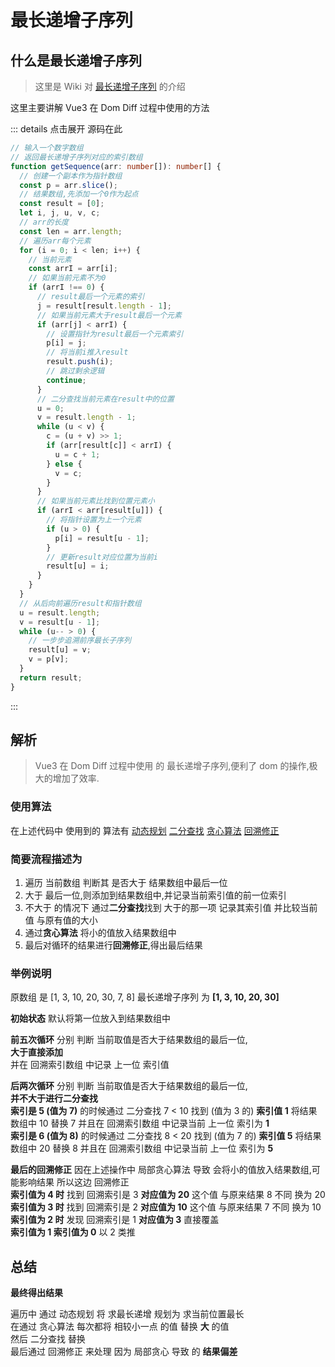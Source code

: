 # 最长递增子序列

## 什么是最长递增子序列

> 这里是 <TText type="danger">Wiki</TText> 对 [最长递增子序列](https://zh.wikipedia.org/wiki/%E6%9C%80%E9%95%BF%E9%80%92%E5%A2%9E%E5%AD%90%E5%BA%8F%E5%88%97) 的介绍

这里主要讲解 Vue3 在 Dom Diff 过程中使用的方法

::: details 点击展开 源码在此

```typescript
// 输入一个数字数组
// 返回最长递增子序列对应的索引数组
function getSequence(arr: number[]): number[] {
  // 创建一个副本作为指针数组
  const p = arr.slice();
  // 结果数组,先添加一个0作为起点
  const result = [0];
  let i, j, u, v, c;
  // arr的长度
  const len = arr.length;
  // 遍历arr每个元素
  for (i = 0; i < len; i++) {
    // 当前元素
    const arrI = arr[i];
    // 如果当前元素不为0
    if (arrI !== 0) {
      // result最后一个元素的索引
      j = result[result.length - 1];
      // 如果当前元素大于result最后一个元素
      if (arr[j] < arrI) {
        // 设置指针为result最后一个元素索引
        p[i] = j;
        // 将当前i推入result
        result.push(i);
        // 跳过剩余逻辑
        continue;
      }
      // 二分查找当前元素在result中的位置
      u = 0;
      v = result.length - 1;
      while (u < v) {
        c = (u + v) >> 1;
        if (arr[result[c]] < arrI) {
          u = c + 1;
        } else {
          v = c;
        }
      }
      // 如果当前元素比找到位置元素小
      if (arrI < arr[result[u]]) {
        // 将指针设置为上一个元素
        if (u > 0) {
          p[i] = result[u - 1];
        }
        // 更新result对应位置为当前i
        result[u] = i;
      }
    }
  }
  // 从后向前遍历result和指针数组
  u = result.length;
  v = result[u - 1];
  while (u-- > 0) {
    // 一步步追溯前序最长子序列
    result[u] = v;
    v = p[v];
  }
  return result;
}
```

:::

## 解析

> Vue3 在 Dom Diff 过程中使用 的 最长递增子序列,便利了 dom 的操作,极大的增加了效率.

### 使用算法

在上述代码中 使用到的 算法有 [动态规划](/highOrder/algorithm/main.html#%E5%8A%A8%E6%80%81%E8%A7%84%E5%88%92-dynamic-programming) [二分查找](/highOrder/algorithm/main.html#%E4%BA%8C%E5%88%86%E6%9F%A5%E6%89%BE-binary-search) [贪心算法](/highOrder/algorithm/main.html#%E8%B4%AA%E5%BF%83%E7%AE%97%E6%B3%95-greedy-algorithm) [回溯修正](/highOrder/algorithm/main.html#%E5%9B%9E%E6%BA%AF%E4%BF%AE%E6%AD%A3-backtracking)

### 简要流程描述为

1. <TText>遍历</TText> 当前数组 判断其 <TText type="success">是否大于</TText> 结果数组中最后一位
2. <TText>大于</TText> 最后一位,则添加到结果数组中,并记录当前索引值的前一位索引
3. <TText type="warning">不大于</TText> 的情况下 通过**二分查找**找到 大于的那一项 记录其索引值 并比较当前值 与原有值的大小
4. 通过**贪心算法** 将小的值放入结果数组中
5. 最后对循环的结果进行**回溯修正**,得出最后结果

### 举例说明

<TText type="warning">原数组</TText> 是 <TText type="danger">[1, 3, 10, 20, 30, 7, 8]</TText> <TText>最长递增子序列</TText> 为 **[1, 3, 10, 20, 30]**

<PicViewer title="初始状态" src="/assets/algorithm/LIS-1.png" darkSrc="/assets/algorithm/LIS-dark1.png" alt=" "/>

**初始状态** 默认将第一位放入到结果数组中

<PicViewer title="前五次循环" src="/assets/algorithm/LIS-2.png" darkSrc="/assets/algorithm/LIS-dark2.png" alt=" "/>

**前五次循环** 分别 <TText>判断</TText> 当前取值是否大于结果数组的最后一位,  
**大于直接添加**  
并在 <TText type="warning">回溯索引数组</TText> 中记录 <TText type="danger">上一位</TText> 索引值
<PicViewer title="后两次循环" src="/assets/algorithm/LIS-3.png" darkSrc="/assets/algorithm/LIS-dark3.png" alt=" "/>

**后两次循环** 分别 <TText>判断</TText> 当前取值是否大于结果数组的最后一位,  
**并不大于进行二分查找**  
**索引是 5 (值为 7)** 的时候通过 <TText>二分查找</TText> <TText type="danger">7 < 10</TText> 找到 <TText type="warning">(值为 3 的)</TText> **索引值 1** <TText>将结果数组中 10 替换 7</TText> 并且在 <TText type="warning">回溯索引数组</TText> 中记录当前 <TText type="success">上一位</TText> 索引为 **1**  
**索引是 6 (值为 8)** 的时候通过 <TText>二分查找</TText> <TText type="danger">8 < 20</TText> 找到 <TText type="warning">(值为 7 的)</TText> **索引值 5** <TText>将结果数组中 20 替换 8</TText> 并且在 <TText type="warning">回溯索引数组</TText> 中记录当前 <TText type="success">上一位</TText> 索引为 **5**

<PicViewer title="回溯修正" src="/assets/algorithm/LIS-4.png" darkSrc="/assets/algorithm/LIS-dark4.png" alt=" "/>

**最后的回溯修正**
因在上述操作中 <TText type="danger">局部贪心算法</TText> 导致 <TText type="warning">会将小的值放入结果数组,可能影响结果</TText> 所以这边 <TText>回溯修正</TText>  
**索引值为 4 时** 找到 <TText type="danger">回溯索引是 3</TText> **对应值为 20** 这个值 与原来结果 8 <TText type="danger">不同</TText> 换为 20  
**索引值为 3 时** 找到 <TText type="danger">回溯索引是 2</TText> **对应值为 10** 这个值 与原来结果 7 <TText type="danger">不同</TText> 换为 10  
**索引值为 2 时** 发现 <TText type="danger">回溯索引是 1</TText> **对应值为 3** 直接覆盖  
**索引值为 1 索引值为 0** <TText>以 2 类推</TText>

## 总结

**最终得出结果**

<TText>遍历中</TText> 通过 <TText type="danger">动态规划</TText> 将 <TText type="warning">求最长递增</TText> 规划为 <TText>求当前位置最长</TText>  
<TText>在通过</TText> <TText type="danger">贪心算法</TText> 每次都将 <TText type="warning">相较小一点</TText> 的值 <TText>替换</TText> **大** 的值  
<TText>然后</TText> <TText type="danger">二分查找</TText> <TText>替换</TText>  
<TText>最后通过</TText> <TText type="danger">回溯修正</TText> 来处理 因为 <TText type="warning">局部贪心</TText> <TText type="danger">导致</TText> 的 **结果偏差**

